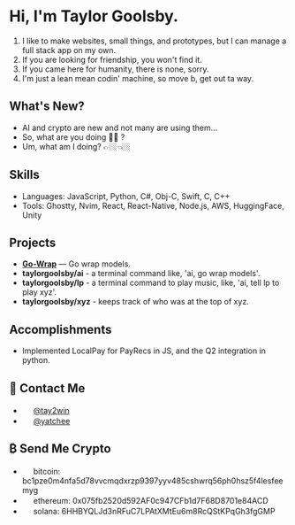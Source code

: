 # Hi, I'm Taylor Goolsby.

1. I like to make websites, small things, and prototypes, but I can manage a full stack app on my own.
2. If you are looking for friendship, you won't find it.
3. If you came here for humanity, there is none, sorry.
4. I'm just a lean mean codin' machine, so move b, get out ta way.

## What's New?

* AI and crypto are new and not many are using them...
* So, what are you doing 🫵🏼 ?
* Um, what am I doing? 👉🏼👈🏼

## Skills
- Languages: JavaScript, Python, C#, Obj-C, Swift, C, C++
- Tools: Ghostty, Nvim, React, React-Native, Node.js, AWS, HuggingFace, Unity

## Projects
- **[Go-Wrap](https://go-wrap.com)** — Go wrap models.
- **taylorgoolsby/ai** - a terminal command like, 'ai, go wrap models'.
- **taylorgoolsby/lp** - a terminal command to play music, like, 'ai, tell lp to play xyz'.
- **taylorgoolsby/xyz** - keeps track of who was at the top of xyz.

## Accomplishments
- Implemented LocalPay for PayRecs in JS, and the Q2 integration in python.

## 📮 Contact Me
- <img src="https://www.svgrepo.com/download/475689/twitter-color.svg" width="16" height="16" /> [@tay2win](https://twitter.com/tay2win)
- <img src="https://www.svgrepo.com/show/353655/discord-icon.svg" width="16" height="16" /> [@yatchee](https://discord.com/users/151921194558291968)

## ₿ Send Me Crypto
- <img src="https://www.svgrepo.com/show/428655/bitcoin-btc-cryptocurrency.svg" width="16" height="16" color="#f6931b" /> bitcoin: bc1pze0m4nfa5d78vvcmqdxrzp9397yyv485cshwrq56ph0hsz5f4lesfeemyg
- <img src="https://www.svgrepo.com/show/428658/ethereum-crypto-cryptocurrency-2.svg" width="16" height="16" /> ethereum: 0x075fb2520d592AF0c947CFb1d7F68D8701e84ACD
- <img src="https://www.svgrepo.com/show/470684/solana.svg" width="16" height="16" /> solana: 6HHBYQLJd3nRFuC7LPAtXMtEu6m8RcQStKPqGh3fgGMP




